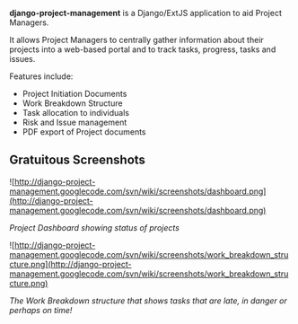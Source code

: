 **django-project-management** is a Django/ExtJS application to aid Project Managers.

It allows Project Managers to centrally gather information about their projects into a web-based portal and to track tasks, progress, tasks and issues.

Features include:

  * Project Initiation Documents
  * Work Breakdown Structure
  * Task allocation to individuals
  * Risk and Issue management
  * PDF export of Project documents

## Gratuitous Screenshots ##

![http://django-project-management.googlecode.com/svn/wiki/screenshots/dashboard.png](http://django-project-management.googlecode.com/svn/wiki/screenshots/dashboard.png)

_Project Dashboard showing status of projects_

![http://django-project-management.googlecode.com/svn/wiki/screenshots/work_breakdown_structure.png](http://django-project-management.googlecode.com/svn/wiki/screenshots/work_breakdown_structure.png)

_The Work Breakdown structure that shows tasks that are late, in danger or perhaps on time!_
